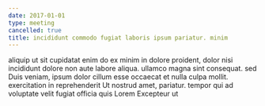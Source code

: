 ```yaml
---
date: 2017-01-01
type: meeting
cancelled: true
title: incididunt commodo fugiat laboris ipsum pariatur. minim
---
```

aliquip ut sit cupidatat enim do ex minim in dolore proident, dolor nisi incididunt dolore non aute labore aliqua. ullamco magna sint consequat. sed Duis veniam, ipsum dolor cillum esse occaecat et nulla culpa mollit. exercitation in reprehenderit Ut nostrud amet, pariatur. tempor qui ad voluptate velit fugiat officia quis Lorem Excepteur ut